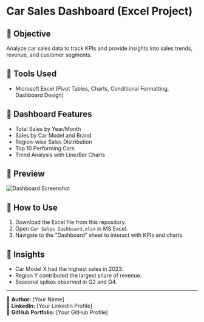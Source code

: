 # Car Sales Dashboard (Excel Project)

## 🔹 Objective
Analyze car sales data to track KPIs and provide insights into sales trends, revenue, and customer segments.

## 🔹 Tools Used
- Microsoft Excel (Pivot Tables, Charts, Conditional Formatting, Dashboard Design)

## 🔹 Dashboard Features
- Total Sales by Year/Month
- Sales by Car Model and Brand
- Region-wise Sales Distribution
- Top 10 Performing Cars
- Trend Analysis with Line/Bar Charts

## 🔹 Preview
![Dashboard Screenshot](D:\GitHub\car-sales-dashboard-excel\reports\dashboard.png)

## 🔹 How to Use
1. Download the Excel file from this repository.
2. Open `Car Sales Dashboard.xlsx` in MS Excel.
3. Navigate to the "Dashboard" sheet to interact with KPIs and charts.

## 🔹 Insights
- Car Model X had the highest sales in 2023.
- Region Y contributed the largest share of revenue.
- Seasonal spikes observed in Q2 and Q4.

---
📌 **Author:** [Your Name]  
📌 **LinkedIn:** [Your LinkedIn Profile]  
📌 **GitHub Portfolio:** [Your GitHub Profile]  
